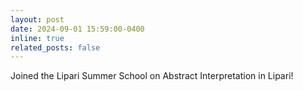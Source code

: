 ```yaml
---
layout: post
date: 2024-09-01 15:59:00-0400
inline: true
related_posts: false
---
```


Joined the Lipari Summer School on Abstract Interpretation in Lipari!
